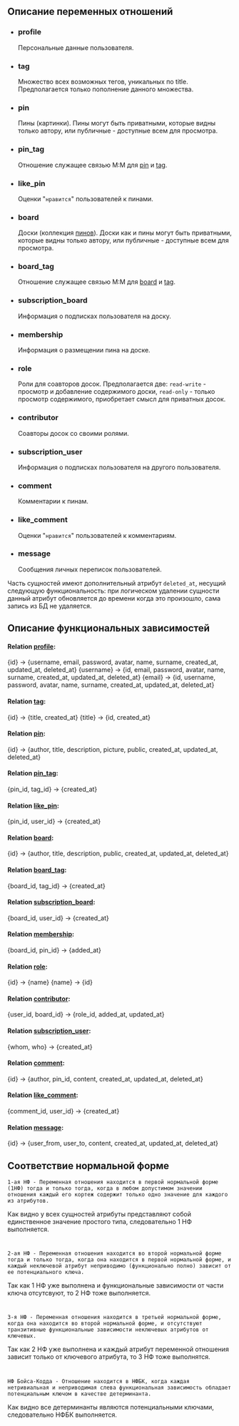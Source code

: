 ## Описание переменных отношений
* ### profile
  Персональные данные пользователя.

* ### tag
  Множество всех возможных тегов, уникальных по title. Предполагается только пополнение данного множества.

* ### pin
  Пины (картинки). Пины могут быть приватными, которые видны только автору, или публичные - доступные всем для просмотра.
* ### pin_tag
  Отношение служащее связью M:M для [pin](#pin) и [tag](#tag).
* ### like_pin
  Оценки "`нравится`" пользователей к пинами.
* ### board
  Доски (коллекция [пинов](#pin)). Доски как и пины могут быть приватными, которые видны только автору, или публичные - доступные всем для просмотра.
* ### board_tag
  Отношение служащее связью M:M для [board](#board) и [tag](#tag).
* ### subscription_board
  Информация о подписках пользователя на доску.
* ### membership
  Информация о размещении пина на доске.
* ### role
  Роли для соавторов досок. Предполагается две: `read-write` - просмотр и добавление содержимого доски, `read-only` - только просмотр содержимого, приобретает смысл для приватных досок.
* ### contributor
  Соавторы досок со своими ролями.
* ### subscription_user
  Информация о подписках пользователя на другого пользователя.
* ### comment
  Комментарии к пинам.
* ### like_comment
  Оценки "`нравится`" пользователей к комментариям.
* ### message
  Сообщения личных переписок пользователей.

Часть сущностей имеют дополнительный атрибут `deleted_at`, несущий следующую функциональность: при логическом удалении сущности данный атрибут обновляется до времени когда это произошло, сама запись из БД не удаляется.

## Описание функциональных зависимостей
#### Relation [profile](#profile):
{id} -> {username, email, password, avatar, name, surname, created_at, updated_at, deleted_at}
{username} -> {id, email, password, avatar, name, surname, created_at, updated_at, deleted_at}
{email} -> {id, username, password, avatar, name, surname, created_at, updated_at, deleted_at}

#### Relation [tag](#tag):
{id} -> {title, created_at}
{title} -> {id, created_at}

#### Relation [pin](#pin):
{id} -> {author, title, description, picture, public, created_at, updated_at, deleted_at}

#### Relation [pin_tag](#pin_tag):
{pin_id, tag_id} -> {created_at}

#### Relation [like_pin](#like_pin):
{pin_id, user_id} -> {created_at}

#### Relation [board](#board):
{id} -> {author, title, description, public, created_at, updated_at, deleted_at}

#### Relation [board_tag](#board_tag):
{board_id, tag_id} -> {created_at}

#### Relation [subscription_board](#subscription_board):
{board_id, user_id} -> {created_at}

#### Relation [membership](#membership):
{board_id, pin_id} -> {added_at}

#### Relation [role](#role):
{id} -> {name}
{name} -> {id}

#### Relation [contributor](#contributor):
{user_id, board_id} -> {role_id, added_at, updated_at}

#### Relation [subscription_user](#subscription_user):
{whom, who} -> {created_at}

#### Relation [comment](#comment):
{id} -> {author, pin_id, content, created_at, updated_at, deleted_at}

#### Relation [like_comment](#like_comment):
{comment_id, user_id} -> {created_at}

#### Relation [message](#message):
{id} -> {user_from, user_to, content, created_at, updated_at, deleted_at}


## Соответствие нормальной форме
```
1-ая НФ - Переменная отношения находится в первой нормальной форме (1НФ) тогда и только тогда, когда в любом допустимом значении отношения каждый его кортеж содержит только одно значение для каждого из атрибутов.
```

Как видно у всех сущностей атрибуты представляют собой единственное значение простого типа, следовательно 1 НФ выполняется.
#
```
2-ая НФ - Переменная отношения находится во второй нормальной форме тогда и только тогда, когда она находится в первой нормальной форме, и каждый неключевой атрибут неприводимо (функционально полно) зависит от ее потенциального ключа.
```

Так как 1 НФ уже выполнена и функциональные зависимости от части ключа отсутсвуют, то 2 НФ тоже выполняется.
#
```
3-я НФ - Переменная отношения находится в третьей нормальной форме, когда она находится во второй нормальной форме, и отсутствуют транзитивные функциональные зависимости неключевых атрибутов от ключевых.
```
Так как 2 НФ уже выполнена и каждый атрибут переменной отношения зависит только от ключевого атрибута, то 3 НФ тоже выполнятся.
#
```
НФ Бойса-Кодда - Отношение находится в НФБК, когда каждая нетривиальная и неприводимая слева функциональная зависимость обладает потенциальным ключом в качестве детерминанта.
```
Как видно все детерминанты являются потенциальными ключами, следовательно НФБК выполняется.
